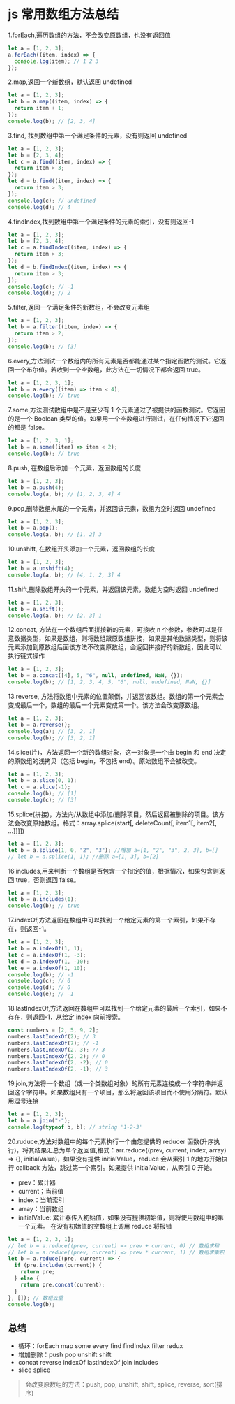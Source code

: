 # js 常用数组方法总结

1.forEach,遍历数组的方法，不会改变原数组，也没有返回值

```js
let a = [1, 2, 3];
a.forEach((item, index) => {
  console.log(item); // 1 2 3
});
```

2.map,返回一个新数组，默认返回 undefined

```js
let a = [1, 2, 3];
let b = a.map((item, index) => {
  return item + 1;
});
console.log(b); // [2, 3, 4]
```

3.find, 找到数组中第一个满足条件的元素，没有则返回 undefined

```js
let a = [1, 2, 3];
let b = [2, 3, 4];
let c = a.find((item, index) => {
  return item > 3;
});
let d = b.find((item, index) => {
  return item > 3;
});
console.log(c); // undefined
console.log(d); // 4
```

4.findIndex,找到数组中第一个满足条件的元素的索引，没有则返回-1

```js
let a = [1, 2, 3];
let b = [2, 3, 4];
let c = a.findIndex((item, index) => {
  return item > 3;
});
let d = b.findIndex((item, index) => {
  return item > 3;
});
console.log(c); // -1
console.log(d); // 2
```

5.filter,返回一个满足条件的新数组，不会改变元素组

```js
let a = [1, 2, 3];
let b = a.filter((item, index) => {
  return item > 2;
});
console.log(b); // [3]
```

6.every,方法测试一个数组内的所有元素是否都能通过某个指定函数的测试。它返回一个布尔值。若收到一个空数组，此方法在一切情况下都会返回 true。

```js
let a = [1, 2, 3, 1];
let b = a.every((item) => item < 4);
console.log(b); // true
```

7.some,方法测试数组中是不是至少有 1 个元素通过了被提供的函数测试。它返回的是一个 Boolean 类型的值。如果用一个空数组进行测试，在任何情况下它返回的都是 false。

```js
let a = [1, 2, 3, 1];
let b = a.some((item) => item < 2);
console.log(b); // true
```

8.push, 在数组后添加一个元素，返回数组的长度

```js
let a = [1, 2, 3];
let b = a.push(4);
console.log(a, b); // [1, 2, 3, 4] 4
```

9.pop,删除数组末尾的一个元素，并返回该元素，数组为空时返回 undefined

```js
let a = [1, 2, 3];
let b = a.pop();
console.log(a, b); // [1, 2] 3
```

10.unshift, 在数组开头添加一个元素，返回数组的长度

```js
let a = [1, 2, 3];
let b = a.unshift(4);
console.log(a, b); // [4, 1, 2, 3] 4
```

11.shift,删除数组开头的一个元素，并返回该元素，数组为空时返回 undefined

```js
let a = [1, 2, 3];
let b = a.shift();
console.log(a, b); // [2, 3] 1
```

12.concat, 方法在一个数组后面拼接新的元素，可接收 n 个参数，参数可以是任意数据类型，如果是数组，则将数组跟原数组拼接，如果是其他数据类型，则将该元素添加到原数组后面该方法不改变原数组，会返回拼接好的新数组，因此可以 执行链式操作

```js
let a = [1, 2, 3];
let b = a.concat([4], 5, "6", null, undefined, NaN, {});
console.log(b); // [1, 2, 3, 4, 5, "6", null, undefined, NaN, {}]
```

13.reverse, 方法将数组中元素的位置颠倒，并返回该数组。数组的第一个元素会变成最后一个，数组的最后一个元素变成第一个。该方法会改变原数组。

```js
let a = [1, 2, 3];
let b = a.reverse();
console.log(a); // [3, 2, 1]
console.log(b); // [3, 2, 1]
```

14.slice(片)，方法返回一个新的数组对象，这一对象是一个由 begin 和 end 决定的原数组的浅拷贝（包括 begin，不包括 end）。原始数组不会被改变。

```js
let a = [1, 2, 3];
let b = a.slice(0, 1);
let c = a.slice(-1);
console.log(b); // [1]
console.log(c); // [3]
```

15.splice(拼接)，方法向/从数组中添加/删除项目，然后返回被删除的项目。该方法会改变原始数组。格式：array.splice(start[, deleteCount[, item1[, item2[, ...]]]])

```js
let a = [1, 2, 3];
let b = a.splice(1, 0, "2", "3"); //增加 a=[1, "2", "3", 2, 3], b=[]
// let b = a.splice(1, 1); //删除 a=[1, 3], b=[2]
```

16.includes,用来判断一个数组是否包含一个指定的值，根据情况，如果包含则返回 true，否则返回 false。

```js
let a = [1, 2, 3];
let b = a.includes(1);
console.log(b); // true
```

17.indexOf,方法返回在数组中可以找到一个给定元素的第一个索引，如果不存在，则返回-1。

```js
let a = [1, 2, 3];
let b = a.indexOf(1, 1);
let c = a.indexOf(1, -3);
let d = a.indexOf(1, -10);
let e = a.indexOf(1, 10);
console.log(b); // -1
console.log(c); // 0
console.log(d); // 0
console.log(e); // -1
```

18.lastIndexOf,方法返回在数组中可以找到一个给定元素的最后一个索引，如果不存在，则返回-1，从给定 index 向前搜索。

```js
const numbers = [2, 5, 9, 2];
numbers.lastIndexOf(2); // 3
numbers.lastIndexOf(7); // -1
numbers.lastIndexOf(2, 3); // 3
numbers.lastIndexOf(2, 2); // 0
numbers.lastIndexOf(2, -2); // 0
numbers.lastIndexOf(2, -1); // 3
```

19.join,方法将一个数组（或一个类数组对象）的所有元素连接成一个字符串并返回这个字符串。如果数组只有一个项目，那么将返回该项目而不使用分隔符。默认用逗号连接

```js
let a = [1, 2, 3];
let b = a.join("-");
console.log(typeof b, b); // string '1-2-3'
```

20.ruduce,方法对数组中的每个元素执行一个由您提供的 reducer 函数(升序执行)，将其结果汇总为单个返回值,格式：arr.reduce((prev, current, index, array) => {}, initialValue)，如果没有提供 initialValue，reduce 会从索引 1 的地方开始执行 callback 方法，跳过第一个索引。如果提供 initialValue，从索引 0 开始。

- prev：累计器
- current；当前值
- index：当前索引
- array：当前数组
- initialValue: 累计器传入初始值，如果没有提供初始值，则将使用数组中的第一个元素。 在没有初始值的空数组上调用 reduce 将报错

```js
let a = [1, 2, 3, 1];
// let b = a.reduce((prev, current) => prev + current, 0) // 数组求和
// let b = a.reduce((prev, current) => prev * current, 1) // 数组求乘积
let b = a.reduce((pre, current) => {
  if (pre.includes(current)) {
    return pre;
  } else {
    return pre.concat(current);
  }
}, []); // 数组去重
console.log(b);
```

## 总结

- 循环：forEach map some every find findIndex filter redux
- 增加删除：push pop unshift shift
- concat reverse indexOf lastIndexOf join includes
- slice splice

> 会改变原数组的方法：push, pop, unshift, shift, splice, reverse, sort(排序)
